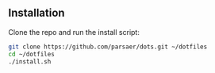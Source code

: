 ## Installation  

Clone the repo and run the install script:  

```sh
git clone https://github.com/parsaer/dots.git ~/dotfiles
cd ~/dotfiles
./install.sh
